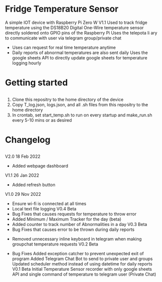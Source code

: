# Fridge Temperature Sensor
A simple IOT device with Raspberry Pi Zero W V1.1
Used to track fridge temperature using the DS18B20 Digital One-Wire temperature sensor directly soldered onto GPIO pins of the Raspberry Pi
Uses the telepota li ary to communicate with user via telegram group/private chat
- Uses can request for real time temperature anytime
- Daily reports of abnormal temperatures are also sent daily
Uses the google sheets API to directly update google sheets for temperature logging hourly

# Getting started
##
1. Clone this repositry to the home directory of the device
2. Copy T_log.json, logs.json, and all .sh files from this repositry to the home directory
3. In crontab, set start_temp.sh to run on every startup and make_run.sh every 5-10 mins or as desired 

# Changelog
##
V2.0 18 Feb 2022
+ Added webpage dashboard

V1.1 26 Jan 2022
+ Added refresh button

V1.0 29 Nov 2022
+ Ensure wi-fi is connected at all times
+ Local text file logging
V0.4 Beta
+ Bug Fixes that causes requests for temperature to throw error
+ Added Minimum / Maximum Tracker for the day (beta)
+ Added counter to track number of Abnormalities in a day
V0.3 Beta
+ Bug Fixes that causes error to be thrown during daily reports
- Removed unnecessary inline keyboard in telegram when making groupchat temperature requests
V0.2 Beta
+ Bug Fixes
Added exception catcher to prevent unexpected exit of program
Added Telegram Chat Bot to send to private user and groups 
Updated scheduler method instead of using datetime for daily reports
V0.1 Beta
 Initial Temperature Sensor recorder with only google sheets API and single command of temperature to telegram user (Private Chat)

